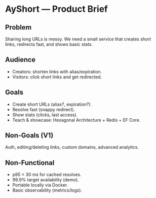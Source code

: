# AyShort — Product Brief

## Problem
Sharing long URLs is messy. We need a small service that creates short links, redirects fast, and shows basic stats.

## Audience
- Creators: shorten links with alias/expiration.
- Visitors: click short links and get redirected.

## Goals
- Create short URLs (alias?, expiration?).
- Resolve fast (snappy redirect).
- Show stats (clicks, last access).
- Teach & showcase: Hexagonal Architecture + Redis + EF Core.

## Non-Goals (V1)
Auth, editing/deleting links, custom domains, advanced analytics.

## Non-Functional
- p95 < 30 ms for cached resolves.
- 99.9% target availability (demo).
- Portable locally via Docker.
- Basic observability (metrics/logs).